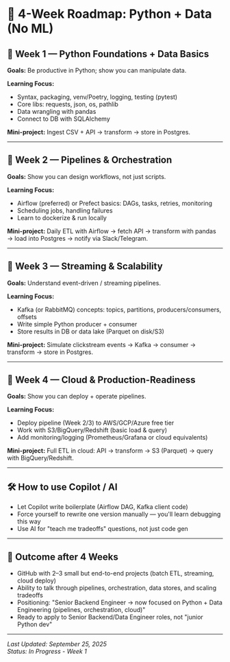 # 🚀 4-Week Roadmap: Python + Data (No ML)

## 🔹 Week 1 — Python Foundations + Data Basics

**Goals:** Be productive in Python; show you can manipulate data.

**Learning Focus:**
- Syntax, packaging, venv/Poetry, logging, testing (pytest)
- Core libs: requests, json, os, pathlib
- Data wrangling with pandas
- Connect to DB with SQLAlchemy

**Mini-project:** Ingest CSV + API → transform → store in Postgres.

---

## 🔹 Week 2 — Pipelines & Orchestration

**Goals:** Show you can design workflows, not just scripts.

**Learning Focus:**
- Airflow (preferred) or Prefect basics: DAGs, tasks, retries, monitoring
- Scheduling jobs, handling failures
- Learn to dockerize & run locally

**Mini-project:** Daily ETL with Airflow → fetch API → transform with pandas → load into Postgres → notify via Slack/Telegram.

---

## 🔹 Week 3 — Streaming & Scalability

**Goals:** Understand event-driven / streaming pipelines.

**Learning Focus:**
- Kafka (or RabbitMQ) concepts: topics, partitions, producers/consumers, offsets
- Write simple Python producer + consumer
- Store results in DB or data lake (Parquet on disk/S3)

**Mini-project:** Simulate clickstream events → Kafka → consumer → transform → store in Postgres.

---

## 🔹 Week 4 — Cloud & Production-Readiness

**Goals:** Show you can deploy + operate pipelines.

**Learning Focus:**
- Deploy pipeline (Week 2/3) to AWS/GCP/Azure free tier
- Work with S3/BigQuery/Redshift (basic load & query)
- Add monitoring/logging (Prometheus/Grafana or cloud equivalents)

**Mini-project:** Full ETL in cloud: API → transform → S3 (Parquet) → query with BigQuery/Redshift.

---

## 🛠️ How to use Copilot / AI

- Let Copilot write boilerplate (Airflow DAG, Kafka client code)
- Force yourself to rewrite one version manually — you'll learn debugging this way
- Use AI for "teach me tradeoffs" questions, not just code gen

---

## 🎯 Outcome after 4 Weeks

- GitHub with 2–3 small but end-to-end projects (batch ETL, streaming, cloud deploy)
- Ability to talk through pipelines, orchestration, data stores, and scaling tradeoffs
- Positioning: "Senior Backend Engineer → now focused on Python + Data Engineering (pipelines, orchestration, cloud)"
- Ready to apply to Senior Backend/Data Engineer roles, not "junior Python dev"

---

*Last Updated: September 25, 2025*  
*Status: In Progress - Week 1*